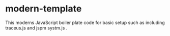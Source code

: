 # modern-template
This moderns JavaScript boiler plate code for basic setup such as including traceus.js and jspm systm.js .  
